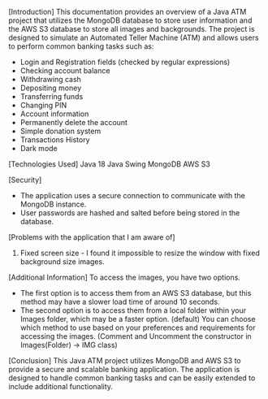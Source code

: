 [Introduction]
This documentation provides an overview of a Java ATM project that utilizes the MongoDB database to store user information and the AWS S3 database to store all images and backgrounds.
The project is designed to simulate an Automated Teller Machine (ATM) and allows users to perform common banking tasks such as:
- Login and Registration fields (checked by regular expressions)
- Checking account balance
- Withdrawing cash
- Depositing money
- Transferring funds
- Changing PIN
- Account information
- Permanently delete the account
- Simple donation system
- Transactions History
- Dark mode

[Technologies Used]
Java 18
Java Swing
MongoDB
AWS S3

[Security]
- The application uses a secure connection to communicate with the MongoDB instance.
- User passwords are hashed and salted before being stored in the database.

[Problems with the application that I am aware of]
1) Fixed screen size - I found it impossible to resize the window with fixed background size images.

[Additional Information]
To access the images, you have two options. 
- The first option is to access them from an AWS S3 database, but this method may have a slower load time of around 10 seconds. 
- The second option is to access them from a local folder within your Images folder, which may be a faster option. (default)
You can choose which method to use based on your preferences and requirements for accessing the images. 
(Comment and Uncomment the constructor in Images(Folder) -> IMG class)

[Conclusion]
This Java ATM project utilizes MongoDB and AWS S3 to provide a secure and scalable banking application.
The application is designed to handle common banking tasks and can be easily extended to include additional functionality.


